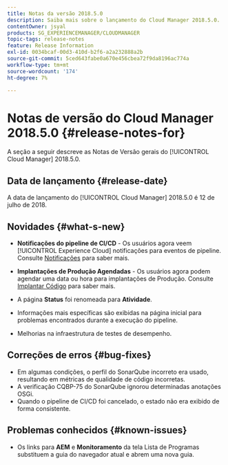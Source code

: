 ```yaml
---
title: Notas da versão 2018.5.0
description: Saiba mais sobre o lançamento do Cloud Manager 2018.5.0.
contentOwner: jsyal
products: SG_EXPERIENCEMANAGER/CLOUDMANAGER
topic-tags: release-notes
feature: Release Information
exl-id: 0034bcaf-00d3-410d-b2f6-a2a232888a2b
source-git-commit: 5ced643fabe0a670e456cbea72f9da8196ac774a
workflow-type: tm+mt
source-wordcount: '174'
ht-degree: 7%

---
```


# Notas de versão do Cloud Manager 2018.5.0 {#release-notes-for}

A seção a seguir descreve as Notas de Versão gerais do [!UICONTROL Cloud Manager] 2018.5.0.

## Data de lançamento {#release-date}

A data de lançamento do [!UICONTROL Cloud Manager] 2018.5.0 é 12 de julho de 2018.

## Novidades {#what-s-new}

* **Notificações do pipeline de CI/CD** - Os usuários agora veem [!UICONTROL Experience Cloud] notificações para eventos de pipeline. Consulte [Notificações](/help/using/notifications.md) para saber mais.

* **Implantações de Produção Agendadas** - Os usuários agora podem agendar uma data ou hora para implantações de Produção. Consulte [Implantar Código](/help/using/code-deployment.md) para saber mais.

* A página **Status** foi renomeada para **Atividade**.

* Informações mais específicas são exibidas na página inicial para problemas encontrados durante a execução do pipeline.
* Melhorias na infraestrutura de testes de desempenho.

## Correções de erros {#bug-fixes}

* Em algumas condições, o perfil do SonarQube incorreto era usado, resultando em métricas de qualidade de código incorretas.
* A verificação CQBP-75 do SonarQube ignorou determinadas anotações OSGi.
* Quando o pipeline de CI/CD foi cancelado, o estado não era exibido de forma consistente.

## Problemas conhecidos {#known-issues}

* Os links para **AEM** e **Monitoramento** da tela Lista de Programas substituem a guia do navegador atual e abrem uma nova guia.
